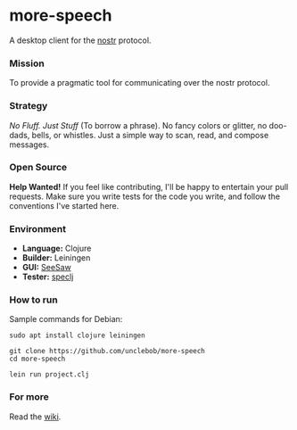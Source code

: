 # more-speech

A desktop client for the [nostr](https://github.com/fiatjaf/nostr) protocol.

### Mission
To provide a pragmatic tool for communicating over the nostr protocol.

### Strategy
_No Fluff.  Just Stuff_ (To borrow a phrase).  No fancy colors or glitter, no doo-dads, bells,
or whistles.  Just a simple way to scan, read, and compose messages.

### Open Source
**Help Wanted!** If you feel like contributing, I'll be happy to entertain your pull requests.  Make sure you
write tests for the code you write, and follow the conventions I've started here.

### Environment
 * **Language:** Clojure
 * **Builder:** Leiningen
 * **GUI:** [SeeSaw](https://github.com/clj-commons/seesaw/wiki)
 * **Tester:** [speclj](https://github.com/slagyr/speclj)

### How to run

Sample commands for Debian:

```
sudo apt install clojure leiningen

git clone https://github.com/unclebob/more-speech
cd more-speech

lein run project.clj
```

### For more
Read the [wiki](https://github.com/unclebob/more-speech/wiki).
